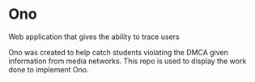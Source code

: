 # Ono
Web application that gives the ability to trace users

Ono was created to help catch students violating the DMCA given information from media networks.
This repo is used to display the work done to implement Ono.
